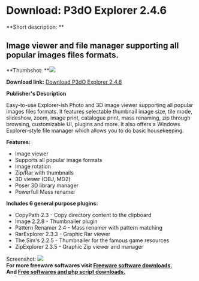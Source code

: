 # Download: P3dO Explorer 2.4.6

**Short description: **

## Image viewer and file manager supporting all popular images files formats.

  
**Thumbshot: **![](http://www.freewarefiles.com/screenshot/p3doexp2_md.jpg)   
  
**Download link:** [Download P3dO Explorer 2.4.6](http://freesoftwares.boysofts.com/P3dO-Explorer_program_1911.html)  
  

**Publisher's Description**  
  

Easy-to-use Explorer-ish Photo and 3D image viewer supporting all popular
images files formats. It features selectable thumbnail image size, tile mode,
slideshow, zoom, image print, catalogue print, mass renaming, zip through
browsing, customizable UI, plugins and more. It also offers a Windows
Explorer-style file manager which allows you to do basic housekeeping.

**Features:**

  * Image viewer 
  * Supports all popular image formats 
  * Image rotation 
  * Zip/Rar with thumbnails 
  * 3D viewer (OBJ, MD2) 
  * Poser 3D library manager 
  * Powerfull Mass renamer 

**Includes 6 general purpose plugins:**

  * CopyPath 2.3 - Copy directory content to the clipboard 
  * Image 2.2.8 - Thumbnailer plugin 
  * Pattern Renamer 2.4 - Mass renamer with pattern matching 
  * RarExplorer 2.3.3 - Graphic Rar viewer 
  * The Sim's 2.2.5 - Thumbnailer for the famous game resources 
  * ZipExplorer 2.3.5 - Graphic Zip viewer and manager 

  
  
Screenshot: ![](http://www.freewarefiles.com/screenshot/p3doexp2.jpg)  
**For more freeware softwares visit [Freeware software downloads.](http://freesoftwares.boysofts.com/)**   
**And [Free softwares and php script downloads.](http://www.boysofts.com/)**

